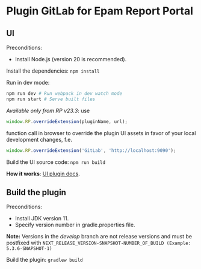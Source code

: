 # Plugin GitLab for Epam Report Portal

## UI

Preconditions:
- Install Node.js (version 20 is recommended).

Install the dependencies: `npm install`

Run in dev mode:
```bash
npm run dev # Run webpack in dev watch mode
npm run start # Serve built files
```

_Available only from RP v23.3_: use
```javascript
window.RP.overrideExtension(pluginName, url);
```
function call in browser to override the plugin UI assets in favor of your local development changes, f.e.
```javascript
window.RP.overrideExtension('GitLab', 'http://localhost:9090');
```

Build the UI source code: `npm run build`

**How it works**: [UI plugin docs](https://github.com/reportportal/service-ui/blob/master/docs/14-plugins.md).

## Build the plugin

Preconditions:
- Install JDK version 11.
- Specify version number in gradle.properties file.

**Note:** Versions in the _develop_ branch are not release versions and must be postfixed with `NEXT_RELEASE_VERSION-SNAPSHOT-NUMBER_OF_BUILD (Example: 5.3.6-SNAPSHOT-1)`

Build the plugin: `gradlew build`

